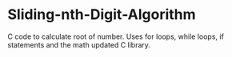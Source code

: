 # Sliding-nth-Digit-Algorithm
C code to calculate root of number.
Uses for loops, while loops, if statements and the math updated C library.
